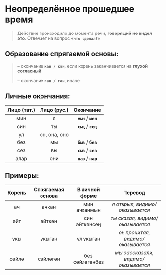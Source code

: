 # Неопределённое прошедшее время

> Действие происходило до момента речи, **говорящий не видел это**. Отвечает на вопрос «**`что сделал?`**»

## Образование спрягаемой основы:
> – окончание **`кан / кән`**, если корень заканчивается на **глухой согласный**
>
> – окончание **`ган / гән`**, иначе

## Личные окончания:

| Лицо (тат.) |	Лицо (рус.) |	Окончание |
|:-----------:|:-----------:|:---------:|
| мин  |	я            |	**`мын`** / **`мен`**
| син  |	ты           |	**`сың`** / **`сең`**
| ул   |	он, она, оно |	
| без  |	мы           |	**`быз`** / **`без`**
| сез  |	вы           |	**`сыз`** / **`сез`**
| алар |	они          |	**`нар`** / **`нәр`**

## Примеры:
| Корень |	Спрягаемая основа |	В личной форме | Перевод |
|:------:|:------------------:|:--------------:|:-------:|
| ач  | ачкан	|	мин ачканмын | *я открыл, видимо/оказывается* |
| әйт  |	әйткән |	син әйткәнсең | *ты сказал, видимо/оказывается* |
| укы   |	укыган |	ул укыган | *он прочитал, видимо/оказывается* |
| сөйлә  |	сөйләгән |	без сөйләгәнбез | *мы рассказали, видимо/оказывается* |